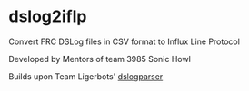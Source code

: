 # dslog2iflp

Convert FRC DSLog files in CSV format to Influx Line Protocol

Developed by Mentors of team 3985 Sonic Howl

Builds upon Team Ligerbots' [dslogparser](https://github.com/ligerbots/dslogparser)
